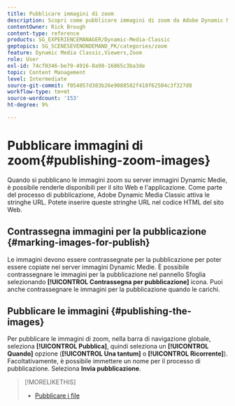 ```yaml
---
title: Pubblicare immagini di zoom
description: Scopri come pubblicare immagini di zoom da Adobe Dynamic Media Classic.
contentOwner: Rick Brough
content-type: reference
products: SG_EXPERIENCEMANAGER/Dynamic-Media-Classic
geptopics: SG_SCENESEVENONDEMAND_PK/categories/zoom
feature: Dynamic Media Classic,Viewers,Zoom
role: User
exl-id: 74cf0346-be79-4916-8a98-16865c3ba3de
topic: Content Management
level: Intermediate
source-git-commit: f054057d383b26e9088582f418f62504c3f327d8
workflow-type: tm+mt
source-wordcount: '153'
ht-degree: 9%

---
```


# Pubblicare immagini di zoom{#publishing-zoom-images}

Quando si pubblicano le immagini zoom su server immagini Dynamic Medie, è possibile renderle disponibili per il sito Web e l&#39;applicazione. Come parte del processo di pubblicazione, Adobe Dynamic Media Classic attiva le stringhe URL. Potete inserire queste stringhe URL nel codice HTML del sito Web.

## Contrassegna immagini per la pubblicazione {#marking-images-for-publish}

Le immagini devono essere contrassegnate per la pubblicazione per poter essere copiate nei server immagini Dynamic Medie. È possibile contrassegnare le immagini per la pubblicazione nel pannello Sfoglia selezionando **[!UICONTROL Contrassegna per pubblicazione]** icona. Puoi anche contrassegnare le immagini per la pubblicazione quando le carichi.

## Pubblicare le immagini {#publishing-the-images}

Per pubblicare le immagini di zoom, nella barra di navigazione globale, seleziona **[!UICONTROL Pubblica]**, quindi seleziona un **[!UICONTROL Quando]** opzione (**[!UICONTROL Una tantum]** o **[!UICONTROL Ricorrente]**). Facoltativamente, è possibile immettere un nome per il processo di pubblicazione. Seleziona **Invia pubblicazione**.

>[!MORELIKETHIS]
>
>* [Pubblicare i file](publishing-files.md#publishing_files)
